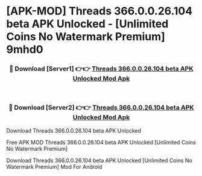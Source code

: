 # [APK-MOD] Threads 366.0.0.26.104 beta APK Unlocked - [Unlimited Coins No Watermark Premium] 9mhd0



<div align="center">
<h3>🔴 Download [Server1] 👉👉 <a href="https://momento.my/?title=Threads_366.0.0.26.104_beta_APK_Unlocked">Threads 366.0.0.26.104 beta APK Unlocked Mod Apk</a></h3><br>

<h3>🔴 Download [Server2] 👉👉 <a href="https://momento.my/?title=Threads_366.0.0.26.104_beta_APK_Unlocked">Threads 366.0.0.26.104 beta APK Unlocked Mod Apk</a></h3>
</div>



Download Threads 366.0.0.26.104 beta APK Unlocked 

Free APK MOD Threads 366.0.0.26.104 beta APK Unlocked [Unlimited Coins No Watermark Premium]

Download Threads 366.0.0.26.104 beta APK Unlocked [Unlimited Coins No Watermark Premium] Mod For Android
